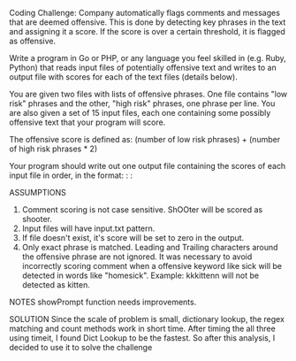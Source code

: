 Coding Challenge:
 Company automatically flags comments and messages that are deemed offensive.
 This is done by detecting key phrases in the text and assigning it a score.
 If the score is over a certain threshold, it is flagged as offensive.

 Write a program in Go or PHP, or any language you feel skilled in (e.g. Ruby, Python)
 that reads input files of potentially offensive text and writes to an output file with
 scores for each of the text files (details below).

 You are given two files with lists of offensive phrases.
 One file contains "low risk" phrases and the other, "high risk" phrases, one phrase per line.
 You are also given a set of 15 input files, each one containing
 some possibly offensive text that your program will score.

 The offensive score is defined as:
 (number of low risk phrases) + (number of high risk phrases * 2)

 Your program should write out one output file containing
 the scores of each input file in order, in the format:
 <input-filename-1>:<score-1>
 <input-filename-2>:<score-2>

 ASSUMPTIONS
 1. Comment scoring is not case sensitive. ShOOter will be scored as shooter.
 2. Input files will have input<number>.txt pattern.
 3. If file doesn't exist, it's score will be set to zero in the output.
 4. Only exact phrase is matched. Leading and Trailing characters around
 the offensive phrase are not ignored.
 It was necessary to avoid incorrectly scoring comment when
 a offensive keyword like sick will be detected in words like "homesick".
 Example: kkkittenn will not be detected as kitten.

 NOTES
 showPrompt function needs improvements.

 SOLUTION
 Since the scale of problem is small, dictionary lookup, 
 the regex matching and count methods work in short time. 
 After timing the all three using timeit, I found Dict Lookup to be the fastest.
 So after this analysis, I decided to use it to solve the challenge
